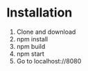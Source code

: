 # Installation 

1. Clone and download
2. npm install
3. npm build
4. npm start
5. Go to localhost://8080